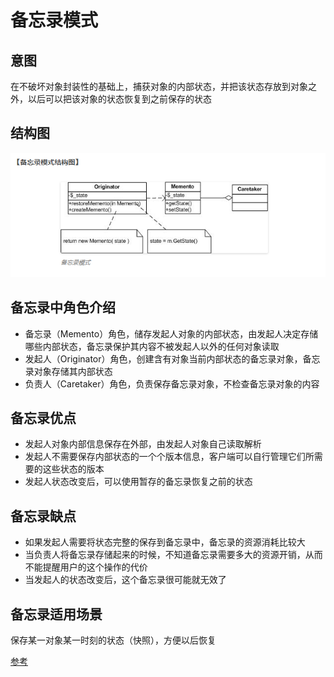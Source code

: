 # 备忘录模式

## 意图

在不破坏对象封装性的基础上，捕获对象的内部状态，并把该状态存放到对象之外，以后可以把该对象的状态恢复到之前保存的状态

## 结构图

![image](https://github.com/yantianpi/designMode/raw/master/memento/structure.png)

## 备忘录中角色介绍

* 备忘录（Memento）角色，储存发起人对象的内部状态，由发起人决定存储哪些内部状态，备忘录保护其内容不被发起人以外的任何对象读取
* 发起人（Originator）角色，创建含有对象当前内部状态的备忘录对象，备忘录对象存储其内部状态
* 负责人（Caretaker）角色，负责保存备忘录对象，不检查备忘录对象的内容

## 备忘录优点

* 发起人对象内部信息保存在外部，由发起人对象自己读取解析
* 发起人不需要保存内部状态的一个个版本信息，客户端可以自行管理它们所需要的这些状态的版本
* 发起人状态改变后，可以使用暂存的备忘录恢复之前的状态

## 备忘录缺点

* 如果发起人需要将状态完整的保存到备忘录中，备忘录的资源消耗比较大
* 当负责人将备忘录存储起来的时候，不知道备忘录需要多大的资源开销，从而不能提醒用户的这个操作的代价
* 当发起人的状态改变后，这个备忘录很可能就无效了

## 备忘录适用场景

保存某一对象某一时刻的状态（快照），方便以后恢复

[参考](http://www.phppan.com/2010/10/php-design-pattern-18-memento/)